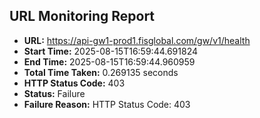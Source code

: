 ## URL Monitoring Report

- **URL:** https://api-gw1-prod1.fisglobal.com/gw/v1/health
- **Start Time:** 2025-08-15T16:59:44.691824
- **End Time:** 2025-08-15T16:59:44.960959
- **Total Time Taken:** 0.269135 seconds
- **HTTP Status Code:** 403
- **Status:** Failure
- **Failure Reason:** HTTP Status Code: 403

